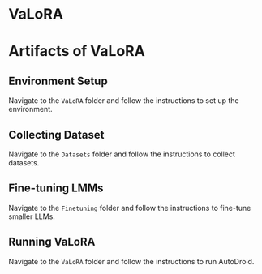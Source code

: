 # VaLoRA

# Artifacts of VaLoRA

## Environment Setup
Navigate to the `VaLoRA` folder and follow the instructions to set up the environment.

## Collecting Dataset
Navigate to the `Datasets` folder and follow the instructions to collect datasets.

## Fine-tuning LMMs
Navigate to the `Finetuning` folder and follow the instructions to fine-tune smaller LLMs.

## Running VaLoRA
Navigate to the `VaLoRA` folder and follow the instructions to run AutoDroid.
